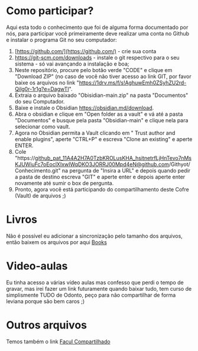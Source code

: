 # Como participar?

Aqui esta todo o conhecimento que foi de alguma forma documentado por nós, para participar você primeiramente deve realizar uma conta no Github e instalar o programa Git no seu computador:
1. [https://github.com/](https://github.com/) - crie sua conta
2. https://git-scm.com/downloads - instale o git respectivo para o seu sistema - só vai avançando a instalação e boa;
3. Neste repositório, procure pelo botão verde "CODE" e clique em "Download ZIP" (no caso de você não tiver acesso ao link GIT, por favor baixe os arquivos no link "https://1drv.ms/f/s!AghuwEmh0ZSyhZU2rd-Qilg0r-1r1g?e=DagwTI".
4. Extraia o arquivo baixado "Obisidian-main.zip" na pasta "Documentos" do seu Computador.
6. Baixe e instale o Obsidian https://obsidian.md/download.
7. Abra o obsidian e clique em "Open folder as a vault" e vá até a pasta "Documentos" e busque pela pasta "Obsidian-main" e clique nela para selecionar como vault.
8.  Agora no Obsidian permita a Vault clicando em " Trust author and enable plugins", aperte "CTRL+P" e escreva "Clone an existing" e aperte ENTER.
9. Cole "https://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@github.com/Githyot/Conhecimento.git" na pergunta de "Insira a URL" e depois quando pedir a pasta de destino escreva "GIT" e aperte enter e depois aperte enter novamente até sumir o box de pergunta.
10. Pronto, agora você está participando do compartilhamento deste Cofre (Vault) de arquivos ;)
# Livros
Não é possível eu adicionar a sincronização pelo tamanho dos arquivos, então baixem os arquivos por aqui
[Books](https://1drv.ms/f/s!AghuwEmh0ZSyhMoiQJhvSex379ITdg?e=HJLpIY)
# Video-aulas
Eu tinha acesso a várias vídeo aulas mas confesso que perdi o tempo de gravar, mas irei fazer um link futuramente quando baixar tudo, tem curso de simplismente TUDO de Odonto, peço para não compartilhar de forma leviana porque são bem caros ;)
# Outros arquivos
Temos também o link [Facul Compartilhado](https://1drv.ms/f/s!Ag3yfrOVl8CXgZhoPpxlbvjVJxTlKw?e=XjtP2u)
